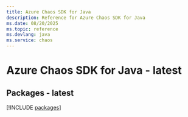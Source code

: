 ```yaml
---
title: Azure Chaos SDK for Java
description: Reference for Azure Chaos SDK for Java
ms.date: 08/20/2025
ms.topic: reference
ms.devlang: java
ms.service: chaos
---
```

# Azure Chaos SDK for Java - latest
## Packages - latest
[!INCLUDE [packages](chaos-index.md)]